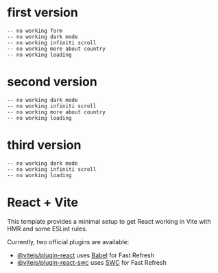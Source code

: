 # first version 
    -- no working form
    -- no working dark mode
    -- no working infiniti scroll
    -- no working more about country
    -- no working loading

# second version
    -- no working dark mode
    -- no working infiniti scroll
    -- no working more about country
    -- no working loading

# third version
    -- no working dark mode
    -- no working infiniti scroll
    -- no working loading
 


# React + Vite

This template provides a minimal setup to get React working in Vite with HMR and some ESLint rules.

Currently, two official plugins are available:

- [@vitejs/plugin-react](https://github.com/vitejs/vite-plugin-react/blob/main/packages/plugin-react/README.md) uses [Babel](https://babeljs.io/) for Fast Refresh
- [@vitejs/plugin-react-swc](https://github.com/vitejs/vite-plugin-react-swc) uses [SWC](https://swc.rs/) for Fast Refresh
